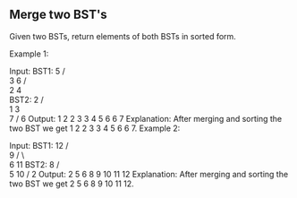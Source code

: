 Merge two BST's
---------------------------
Given two BSTs, return elements of both BSTs in sorted form.

Example 1:

Input:
BST1:
       5
     /   \
    3     6
   / \
  2   4  
BST2:
        2
      /   \
     1     3
            \
             7
            /
           6
Output: 1 2 2 3 3 4 5 6 6 7
Explanation: 
After merging and sorting the
two BST we get 1 2 2 3 3 4 5 6 6 7.
Example 2:

Input:
BST1:
       12
     /   
    9
   / \    
  6   11
BST2:
      8
    /  \
   5    10
  /
 2
Output: 2 5 6 8 9 10 11 12
Explanation: 
After merging and sorting the
two BST we get 2 5 6 8 9 10 11 12.
